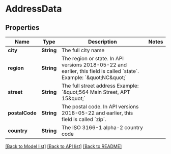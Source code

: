# AddressData

## Properties
Name | Type | Description | Notes
------------ | ------------- | ------------- | -------------
**city** | **String** | The full city name | 
**region** | **String** | The region or state. In API versions 2018-05-22 and earlier, this field is called &#x60;state&#x60;. Example: &#x60;\&quot;NC\&quot;&#x60; | 
**street** | **String** | The full street address Example: &#x60;\&quot;564 Main Street, APT 15\&quot;&#x60; | 
**postalCode** | **String** | The postal code. In API versions 2018-05-22 and earlier, this field is called &#x60;zip&#x60;. | 
**country** | **String** | The ISO 3166-1 alpha-2 country code | 

[[Back to Model list]](../README.md#documentation-for-models) [[Back to API list]](../README.md#documentation-for-api-endpoints) [[Back to README]](../README.md)


